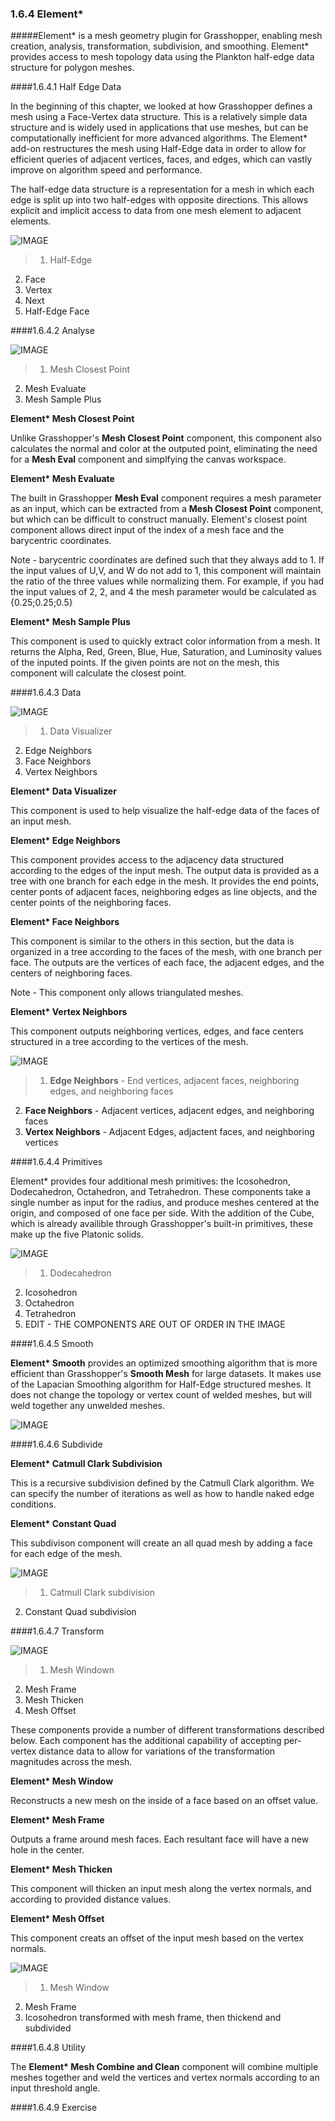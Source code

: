 ### 1.6.4 Element* 

#####Element\* is a mesh geometry plugin for Grasshopper, enabling mesh creation, analysis, transformation, subdivision, and smoothing. Element* provides access to mesh topology data using the Plankton half-edge data structure for polygon meshes.

####1.6.4.1 Half Edge Data

In the beginning of this chapter, we looked at how Grasshopper defines a mesh using a Face-Vertex data structure. This is a relatively simple data structure and is widely used in applications that use meshes, but can be computationally inefficient for more advanced algorithms. The Element\* add-on restructures the mesh using Half-Edge data in order to allow for efficient queries of adjacent vertices, faces, and edges, which can vastly improve on algorithm speed and performance.

The half-edge data structure is a representation for a mesh in which each edge is split up into two half-edges with opposite directions. This allows explicit and implicit access to data from one mesh element to adjacent elements.

![IMAGE](images/1-6-4/01_half-edge.png)
>1. Half-Edge
2. Face
3. Vertex
4. Next
5. Half-Edge Face

####1.6.4.2 Analyse

![IMAGE](images/1-6-4/02_analyse-components.png)
>1. Mesh Closest Point
2. Mesh Evaluate
3. Mesh Sample Plus

**Element\* Mesh Closest Point**

Unlike Grasshopper's **Mesh Closest Point** component, this component also calculates the normal and color at the outputed point, eliminating the need for a  **Mesh Eval** component and simplfying the canvas workspace.

**Element\* Mesh Evaluate**

The built in Grasshopper **Mesh Eval** component requires a mesh parameter as an input, which can be extracted from a **Mesh Closest Point** component, but which can be difficult to construct manually. Element's closest point component allows direct input of the index of a mesh face and the barycentric coordinates. 

Note - barycentric coordinates are defined such that they always add to 1. If the input values of U,V, and W do not add to 1, this component will maintain the ratio of the three values while normalizing them. For example, if you had the input values of 2, 2, and 4 the mesh parameter would be calculated as {0.25;0.25;0.5}

**Element\* Mesh Sample Plus**

This component is used to quickly extract color information from a mesh. It returns the Alpha, Red, Green, Blue, Hue, Saturation, and Luminosity values of the inputed points. If the given points are not on the mesh, this component will calculate the closest point.



####1.6.4.3 Data

![IMAGE](images/1-6-4/03_data-components.png)
>1. Data Visualizer
2. Edge Neighbors
3. Face Neighbors
4. Vertex Neighbors


**Element\* Data Visualizer**

This component is used to help visualize the half-edge data of the faces of an input mesh. 

**Element\* Edge Neighbors**

This component provides access to the adjacency data structured according to the edges of the input mesh. The output data is provided as a tree with one branch for each edge in the mesh. It provides the end points, center ponts of adjacent faces, neighboring edges as line objects, and the center points of the neighboring faces.

**Element\* Face Neighbors**

This component is similar to the others in this section, but the data is organized in a tree according to the faces of the mesh, with one branch per face. The outputs are the vertices of each face, the adjacent edges, and the centers of neighboring faces.

Note - This component only allows triangulated meshes.

**Element\* Vertex Neighbors**

This component outputs neighboring vertices, edges, and face centers structured in a tree according to the vertices of the mesh.

![IMAGE](images/1-6-4/04_neighbors-diagram.png)
>1. **Edge Neighbors** - End vertices, adjacent faces, neighboring edges, and neighboring faces
2. **Face Neighbors** - Adjacent vertices, adjacent edges, and neighboring faces
3. **Vertex Neighbors** - Adjacent Edges, adjactent faces, and neighboring vertices

####1.6.4.4 Primitives

Element\* provides four additional mesh primitives: the Icosohedron, Dodecahedron, Octahedron, and Tetrahedron. These components take a single number as input for the radius, and produce meshes centered at the origin, and composed of one face per side. With the addition of the Cube, which is already availible through Grasshopper's built-in primitives, these make up the five Platonic solids. 

![IMAGE](images/1-6-4/05_primitives.png)
>1. Dodecahedron
2. Icosohedron
3. Octahedron
4. Tetrahedron
5. EDIT - THE COMPONENTS ARE OUT OF ORDER IN THE IMAGE

####1.6.4.5 Smooth

**Element\* Smooth** provides an optimized smoothing algorithm that is more efficient than Grasshopper's **Smooth Mesh** for large datasets. It makes use of the Lapacian Smoothing algorithm for Half-Edge structured meshes. It does not change the topology or vertex count of welded meshes, but will weld together any unwelded meshes.

![IMAGE](images/1-6-4/06_smooth.png)

####1.6.4.6 Subdivide

**Element\* Catmull Clark Subdivision** 

This is a recursive subdivision defined by the Catmull Clark algorithm. We can specify the number of iterations as well as how to handle naked edge conditions.


**Element\* Constant Quad**

This subdivison component will create an all quad mesh by adding a face for each edge of the mesh.

![IMAGE](images/1-6-4/07_subdivide.png)
>1. Catmull Clark subdivision
2. Constant Quad subdivision

####1.6.4.7 Transform

![IMAGE](images/1-6-4/08_transform-components.png)
>1. Mesh Windown
2. Mesh Frame
3. Mesh Thicken
4. Mesh Offset

These components provide a number of different transformations described below. Each component has the additional capability of accepting per-vertex distance data to allow for variations of the transformation magnitudes across the mesh.

**Element\* Mesh Window**

Reconstructs a new mesh on the inside of a face based on an offset value.

**Element\* Mesh Frame**

Outputs a frame around mesh faces. Each resultant face will have a new hole in the center.

**Element\* Mesh Thicken**

This component will thicken an input mesh along the vertex normals, and according to provided distance values.

**Element\* Mesh Offset**

This component creats an offset of the input mesh based on the vertex normals.

![IMAGE](images/1-6-4/09_transform-examples.png)
>1. Mesh Window
2. Mesh Frame
3. Icosohedron transformed with mesh frame, then thickend and subdivided

####1.6.4.8 Utility

The **Element\* Mesh Combine and Clean** component will combine multiple meshes together and weld the vertices and vertex normals according to an input threshold angle.

####1.6.4.9 Exercise

